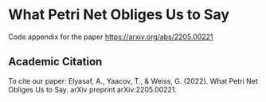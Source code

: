 # What Petri Net Obliges Us to Say
Code appendix for the paper https://arxiv.org/abs/2205.00221

## Academic Citation
To cite our paper:
Elyasaf, A., Yaacov, T., & Weiss, G. (2022). What Petri Net Obliges Us to Say. arXiv preprint arXiv:2205.00221.
